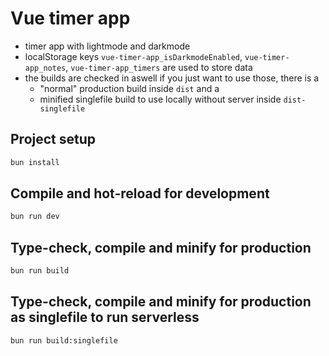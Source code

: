 # Vue timer app

- timer app with lightmode and darkmode
- localStorage keys `vue-timer-app_isDarkmodeEnabled`, `vue-timer-app_notes`, `vue-timer-app_timers` are used to store data
- the builds are checked in aswell if you just want to use those, there is a
	- "normal" production build inside `dist` and a
	- minified singlefile build to use locally without server inside `dist-singlefile`

## Project setup
```sh
bun install
```

## Compile and hot-reload for development
```sh
bun run dev
```

## Type-check, compile and minify for production
```sh
bun run build
```

## Type-check, compile and minify for production as singlefile to run serverless
```sh
bun run build:singlefile
```